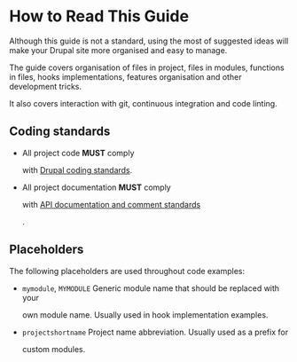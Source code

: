 # How to Read This Guide

Although this guide is not a standard, using the most of suggested ideas will make your Drupal site more organised and easy to manage.

The guide covers organisation of files in project, files in modules, functions in files, hooks implementations, features organisation and other development tricks.

It also covers interaction with git, continuous integration and code linting.

## Coding standards

* All project code **MUST** comply

  with [Drupal coding standards](https://www.drupal.org/coding-standards).

* All project documentation **MUST** comply

  with [API documentation and comment standards](https://www.drupal.org/coding-standards/docs)

  .

## Placeholders

The following placeholders are used throughout code examples:

* `mymodule`, `MYMODULE` Generic module name that should be replaced with your

  own module name. Usually used in hook implementation examples.

* `projectshortname` Project name abbreviation. Usually used as a prefix for

  custom modules.

